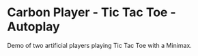 # Carbon Player - Tic Tac Toe - Autoplay

Demo of two artificial players playing Tic Tac Toe with a Minimax.